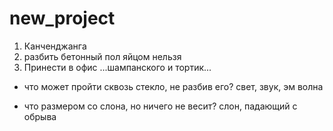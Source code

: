 # new_project
1. Канченджанга
2. разбить бетонный пол яйцом нельзя
3. Принести в офис ...шампанского и тортик...

- что может пройти сквозь стекло, не разбив его? свет, звук, эм волна

- что размером со слона, но ничего не весит? слон, падающий с обрыва
